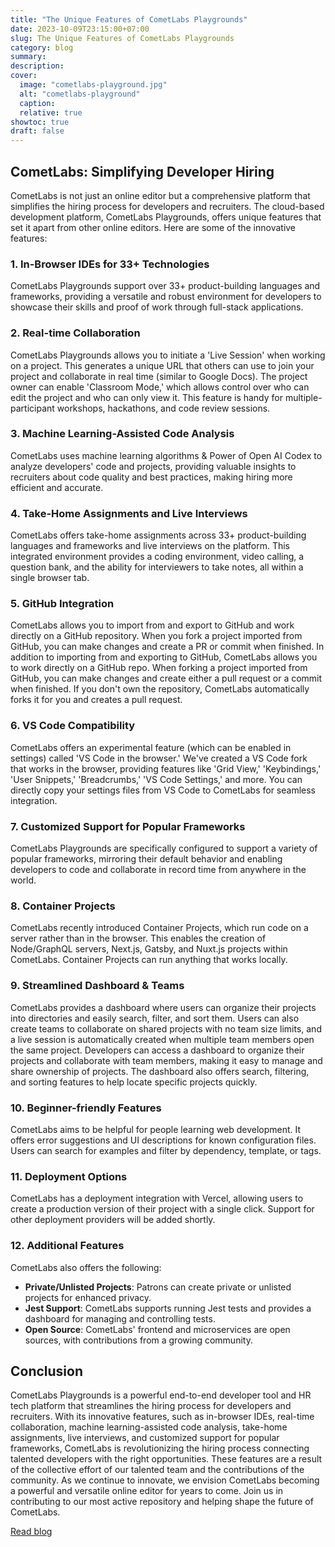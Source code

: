 ```yaml
---
title: "The Unique Features of CometLabs Playgrounds"
date: 2023-10-09T23:15:00+07:00
slug: The Unique Features of CometLabs Playgrounds
category: blog 
summary:
description: 
cover:
  image: "cometlabs-playground.jpg"
  alt: "cometlabs-playground"
  caption: 
  relative: true
showtoc: true
draft: false
---
```


## CometLabs: Simplifying Developer Hiring

CometLabs is not just an online editor but a comprehensive platform that simplifies the hiring process for developers and recruiters. The cloud-based development platform, CometLabs Playgrounds, offers unique features that set it apart from other online editors. Here are some of the innovative features:

### 1. In-Browser IDEs for 33+ Technologies

CometLabs Playgrounds support over 33+ product-building languages and frameworks, providing a versatile and robust environment for developers to showcase their skills and proof of work through full-stack applications.

### 2. Real-time Collaboration

CometLabs Playgrounds allows you to initiate a 'Live Session' when working on a project. This generates a unique URL that others can use to join your project and collaborate in real time (similar to Google Docs). The project owner can enable 'Classroom Mode,' which allows control over who can edit the project and who can only view it. This feature is handy for multiple-participant workshops, hackathons, and code review sessions.

### 3. Machine Learning-Assisted Code Analysis

CometLabs uses machine learning algorithms & Power of Open AI Codex to analyze developers' code and projects, providing valuable insights to recruiters about code quality and best practices, making hiring more efficient and accurate.

### 4. Take-Home Assignments and Live Interviews

CometLabs offers take-home assignments across 33+ product-building languages and frameworks and live interviews on the platform. This integrated environment provides a coding environment, video calling, a question bank, and the ability for interviewers to take notes, all within a single browser tab.

### 5. GitHub Integration

CometLabs allows you to import from and export to GitHub and work directly on a GitHub repository. When you fork a project imported from GitHub, you can make changes and create a PR or commit when finished. In addition to importing from and exporting to GitHub, CometLabs allows you to work directly on a GitHub repo. When forking a project imported from GitHub, you can make changes and create either a pull request or a commit when finished. If you don't own the repository, CometLabs automatically forks it for you and creates a pull request.

### 6. VS Code Compatibility

CometLabs offers an experimental feature (which can be enabled in settings) called 'VS Code in the browser.' We've created a VS Code fork that works in the browser, providing features like 'Grid View,' 'Keybindings,' 'User Snippets,' 'Breadcrumbs,' 'VS Code Settings,' and more. You can directly copy your settings files from VS Code to CometLabs for seamless integration.

### 7. Customized Support for Popular Frameworks

CometLabs Playgrounds are specifically configured to support a variety of popular frameworks, mirroring their default behavior and enabling developers to code and collaborate in record time from anywhere in the world.

### 8. Container Projects

CometLabs recently introduced Container Projects, which run code on a server rather than in the browser. This enables the creation of Node/GraphQL servers, Next.js, Gatsby, and Nuxt.js projects within CometLabs. Container Projects can run anything that works locally.

### 9. Streamlined Dashboard & Teams

CometLabs provides a dashboard where users can organize their projects into directories and easily search, filter, and sort them. Users can also create teams to collaborate on shared projects with no team size limits, and a live session is automatically created when multiple team members open the same project. Developers can access a dashboard to organize their projects and collaborate with team members, making it easy to manage and share ownership of projects. The dashboard also offers search, filtering, and sorting features to help locate specific projects quickly.

### 10. Beginner-friendly Features

CometLabs aims to be helpful for people learning web development. It offers error suggestions and UI descriptions for known configuration files. Users can search for examples and filter by dependency, template, or tags.

### 11. Deployment Options

CometLabs has a deployment integration with Vercel, allowing users to create a production version of their project with a single click. Support for other deployment providers will be added shortly.

### 12. Additional Features

CometLabs also offers the following:

- **Private/Unlisted Projects**: Patrons can create private or unlisted projects for enhanced privacy.
- **Jest Support**: CometLabs supports running Jest tests and provides a dashboard for managing and controlling tests.
- **Open Source**: CometLabs' frontend and microservices are open sources, with contributions from a growing community.

## Conclusion

CometLabs Playgrounds is a powerful end-to-end developer tool and HR tech platform that streamlines the hiring process for developers and recruiters. With its innovative features, such as in-browser IDEs, real-time collaboration, machine learning-assisted code analysis, take-home assignments, live interviews, and customized support for popular frameworks, CometLabs is revolutionizing the hiring process connecting talented developers with the right opportunities. These features are a result of the collective effort of our talented team and the contributions of the community. As we continue to innovate, we envision CometLabs becoming a powerful and versatile online editor for years to come. Join us in contributing to our most active repository and helping shape the future of CometLabs.


[Read blog](https://www.cometlabs.in/Blogs/The%20Unique%20Features%20of%20CometLabs%20Playgrounds)